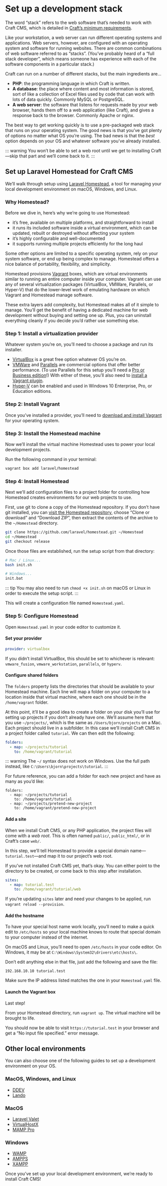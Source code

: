 # Set up a development stack

The word “stack” refers to the web software that’s needed to work with Craft CMS, which is detailed in [Craft’s minimum requirements](https://docs.craftcms.com/v3/requirements.html).

Like your workstation, a web server can run different operating systems and applications. Web servers, however, are configured with an operating system and software for running websites. There are common combinations of web software referred to as “stacks”. (You’ve probably heard of a “full stack developer”, which means someone has experience with each of the software components in a particular stack.)

Craft can run on a number of different stacks, but the main ingredients are...

- **PHP**: the programming language in which Craft is written.
- **A database**: the place where content and most information is stored, sort of like a collection of Excel files used by code that can work with lots of data quickly. Commonly MySQL or PostgreSQL.
- **A web server**: the software that listens for requests made by your web browser, hands them off to a web application (like Craft), and gives a response back to the browser. Commonly Apache or nginx.

The best way to get working quickly is to use a pre-packaged web stack that runs on your operating system. The good news is that you’ve got plenty of options no matter what OS you’re using. The bad news is that the _best_ option depends on your OS and whatever software you’ve already installed.

::: warning
You won’t be able to set a web root until we get to installing Craft—skip that part and we’ll come back to it.
:::

## Set up Laravel Homestead for Craft CMS

We’ll walk through setup using [Laravel Homestead](https://laravel.com/docs/6.x/homestead), a tool for managing your local development environment on macOS, Windows, and Linux.

### Why Homestead?

Before we dive in, here’s why we’re going to use Homestead:

- it’s free, available on multiple platforms, and straightforward to install
- it runs its included software inside a virtual environment, which can be updated, rebuilt or destroyed without affecting your system
- it’s highly configurable and well-documented
- it supports running multiple projects efficiently for the long haul

Some other options are limited to a specific operating system, rely on your system software, or end up being complex to manage. Homestead offers a nice balance of portability, flexibility, and simplicity.

Homestead provisions [Vagrant](https://www.vagrantup.com/) boxes, which are virtual environments similar to running an entire computer inside your computer. Vagrant can use any of several virtualization packages (VirtualBox, VMWare, Parallels, or Hyper-V) that do the lower-level work of emulating hardware on which Vagrant and Homestead manage software.

These extra layers add complexity, but Homestead makes all of it simple to manage. You’ll get the benefit of having a dedicated machine for web development without buying and setting one up. Plus, you can uninstall everything cleanly if you decide you’d rather use something else.

### Step 1: Install a virtualization provider

Whatever system you’re on, you’ll need to choose a package and run its installer.

- [VirtualBox](https://www.virtualbox.org/wiki/Downloads) is a great free option whatever OS you’re on.
- [VMWare](https://www.vmware.com/products/personal-desktop-virtualization.html) and [Parallels](https://www.parallels.com/) are commercial options that offer better performance. (To use Parallels for this setup you’ll need a [Pro or Business edition](https://parallels.github.io/vagrant-parallels/)!) With either of these, you’ll also need to [install a Vagrant plugin](https://laravel.com/docs/6.x/homestead#first-steps).
- [Hyper-V](https://docs.microsoft.com/en-us/virtualization/hyper-v-on-windows/quick-start/enable-hyper-v) can be enabled and used in Windows 10 Enterprise, Pro, or Education editions.

### Step 2: Install Vagrant

Once you’ve installed a provider, you’ll need to [download and install Vagrant](https://www.vagrantup.com/downloads.html) for your operating system.

### Step 3: Install the Homestead machine

Now we’ll install the virtual machine Homestead uses to power your local development projects.

Run the following command in your terminal:

```bash
vagrant box add laravel/homestead
```

### Step 4: Install Homestead

Next we’ll add configuration files to a project folder for controlling how Homestead creates environments for our web projects to use.

First, use git to clone a copy of the Homestead repository. If you don’t have git installed, you can [visit the Homestead repository](https://github.com/laravel/homestead), choose “Clone or download” and “Download ZIP”, then extract the contents of the archive to the `~/Homestead` directory.

```bash
git clone https://github.com/laravel/homestead.git ~/Homestead
cd ~/Homestead
git checkout release
```

Once those files are established, run the setup script from that directory:

```bash
# Mac / Linux...
bash init.sh

# Windows...
init.bat
```

::: tip
You may also need to run `chmod +x init.sh` on macOS or Linux in order to execute the setup script.
:::

This will create a configuration file named `Homestead.yaml`.

### Step 5: Configure Homestead

Open `Homestead.yaml` in your code editor to customize it.

#### Set your provider

```yaml
provider: virtualbox
```

If you didn’t install VirtualBox, this should be set to whichever is relevant: `vmware_fusion`, `vmware_workstation`, `parallels`, or `hyperv`.

#### Configure shared folders

The `folders` property lists the directories that should be available to your Homestead machine. Each line will map a folder on your computer to a location inside that virtual machine, where each one should be in the `/home/vagrant` folder.

At this point, it’ll be a good idea to create a folder on your disk you’ll use for setting up projects if you don’t already have one. We’ll assume here that you use `~/projects/`, which is the same as `/Users/bjorn/projects` on a Mac. Each project should live in a subfolder. In this case we’ll install Craft CMS in a project folder called `tutorial`. We can then edit the following:

```yaml
folders:
  - map: ~/projects/tutorial
    to: /home/vagrant/tutorial
```

::: warning
The `~/` syntax does not work on Windows. Use the full path instead, like `C:\Users\bjorn\projects\tutorial`.
:::

For future reference, you can add a folder for each new project and have as many as you’d like:

```yaml{4-5}
folders:
  - map: ~/projects/tutorial
    to: /home/vagrant/tutorial
  - map: ~/projects/pretend-new-project
    to: /home/vagrant/pretend-new-project
```

#### Add a site

When we install Craft CMS, or any PHP application, the project files will come with a _web root_. This is often named `public/`, `public_html/`, or in Craft’s case `web/`.

In this step, we’ll tell Homestead to provide a special domain name—`tutorial.test`—and map it to our project’s web root.

If you’ve not installed Craft CMS yet, that’s okay. You can either point to the directory to be created, or come back to this step after installation.

```yaml
sites:
  - map: tutorial.test
    to: /home/vagrant/tutorial/web
```

If you’re updating `sites` later and need your changes to be applied, run `vagrant reload --provision`.

#### Add the hostname

To have your special host name work locally, you’ll need to make a quick edit to `/etc/hosts` so your local machine knows to route that special domain to your computer instead of the internet.

On macOS and Linux, you’ll need to open `/etc/hosts` in your code editor. On Windows, it may be at `C:\Windows\System32\drivers\etc\hosts\`.

Don’t edit anything else in that file, just add the following and save the file:

```
192.168.10.10 tutorial.test
```

Make sure the IP address listed matches the one in your `Homestead.yaml` file.

#### Launch the Vagrant box

Last step!

From your Homestead directory, run `vagrant up`. The virtual machine will be brought to life.

You should now be able to visit `https://tutorial.test` in your browser and get a “No input file specified.” error message.

## Other local environments

You can also choose one of the following guides to set up a development environment on your OS.

### MacOS, Windows, and Linux

- [DDEV](https://ddev.readthedocs.io/en/stable/)
- [Lando](https://lando.dev/)

### MacOS

- [Laravel Valet](https://laravel.com/docs/7.x/valet)
- [VirtualHostX](https://clickontyler.com/virtualhostx/)
- [MAMP Pro](https://www.mamp.info/en/mamp-pro/windows/)

### Windows

- [WAMP](http://www.wampserver.com/en/)
- [AMPPS](https://www.ampps.com/)
- [XAMPP](https://www.apachefriends.org/index.html)

Once you’ve set up your local development environment, we’re ready to install Craft CMS!
